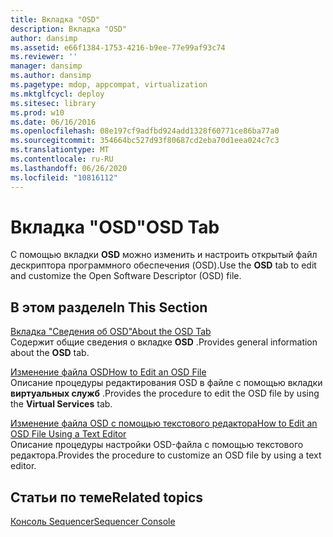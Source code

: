 ```yaml
---
title: Вкладка "OSD"
description: Вкладка "OSD"
author: dansimp
ms.assetid: e66f1384-1753-4216-b9ee-77e99af93c74
ms.reviewer: ''
manager: dansimp
ms.author: dansimp
ms.pagetype: mdop, appcompat, virtualization
ms.mktglfcycl: deploy
ms.sitesec: library
ms.prod: w10
ms.date: 06/16/2016
ms.openlocfilehash: 08e197cf9adfbd924add1328f60771ce86ba77a0
ms.sourcegitcommit: 354664bc527d93f80687cd2eba70d1eea024c7c3
ms.translationtype: MT
ms.contentlocale: ru-RU
ms.lasthandoff: 06/26/2020
ms.locfileid: "10816112"
---
```

# <span data-ttu-id="cc05b-103">Вкладка "OSD"</span><span class="sxs-lookup"><span data-stu-id="cc05b-103">OSD Tab</span></span>


<span data-ttu-id="cc05b-104">С помощью вкладки **OSD** можно изменить и настроить открытый файл дескриптора программного обеспечения (OSD).</span><span class="sxs-lookup"><span data-stu-id="cc05b-104">Use the **OSD** tab to edit and customize the Open Software Descriptor (OSD) file.</span></span>

## <span data-ttu-id="cc05b-105">В этом разделе</span><span class="sxs-lookup"><span data-stu-id="cc05b-105">In This Section</span></span>


<a href="" id="about-the-osd-tab"></a>[<span data-ttu-id="cc05b-106">Вкладка "Сведения об OSD"</span><span class="sxs-lookup"><span data-stu-id="cc05b-106">About the OSD Tab</span></span>](about-the-osd-tab.md)  
<span data-ttu-id="cc05b-107">Содержит общие сведения о вкладке **OSD** .</span><span class="sxs-lookup"><span data-stu-id="cc05b-107">Provides general information about the **OSD** tab.</span></span>

<a href="" id="how-to-edit-an-osd-file"></a>[<span data-ttu-id="cc05b-108">Изменение файла OSD</span><span class="sxs-lookup"><span data-stu-id="cc05b-108">How to Edit an OSD File</span></span>](how-to-edit-an-osd-file.md)  
<span data-ttu-id="cc05b-109">Описание процедуры редактирования OSD в файле с помощью вкладки **виртуальных служб** .</span><span class="sxs-lookup"><span data-stu-id="cc05b-109">Provides the procedure to edit the OSD file by using the **Virtual Services** tab.</span></span>

<a href="" id="how-to-edit-an-osd-file-using-a-text-editor"></a>[<span data-ttu-id="cc05b-110">Изменение файла OSD с помощью текстового редактора</span><span class="sxs-lookup"><span data-stu-id="cc05b-110">How to Edit an OSD File Using a Text Editor</span></span>](how-to-edit-an-osd-file-using-a-text-editor.md)  
<span data-ttu-id="cc05b-111">Описание процедуры настройки OSD-файла с помощью текстового редактора.</span><span class="sxs-lookup"><span data-stu-id="cc05b-111">Provides the procedure to customize an OSD file by using a text editor.</span></span>

## <span data-ttu-id="cc05b-112">Статьи по теме</span><span class="sxs-lookup"><span data-stu-id="cc05b-112">Related topics</span></span>


[<span data-ttu-id="cc05b-113">Консоль Sequencer</span><span class="sxs-lookup"><span data-stu-id="cc05b-113">Sequencer Console</span></span>](sequencer-console.md)

 

 





